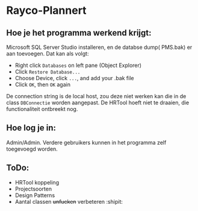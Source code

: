 # Rayco-Plannert

## Hoe je het programma werkend krijgt:

Microsoft SQL Server Studio installeren, en de databse dump( PMS.bak) er aan toevoegen. Dat kan als volgt:

- Right click `Databases` on left pane (Object Explorer)
- Click `Restore Database...`
- Choose Device, click `...`, and add your .bak file
- Click `OK`, then `OK` again

De connection string is de local host, zou deze niet werken kan die in de class `DBConnectie` worden aangepast.
De HRTool hoeft niet te draaien, die functionaliteit ontbreekt nog.

## Hoe log je in:

Admin/Admin. Verdere gebruikers kunnen in het programma zelf toegevoegd worden.

## ToDo:
- HRTool koppeling
- Projectsoorten
- Design Patterns
- Aantal classen ~~unfucken~~ verbeteren :shipit:
